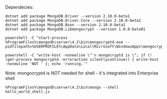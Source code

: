 Dependecies:
```batch
dotnet add package MongoDB.Driver --version 2.10.0-beta1
dotnet add package MongoDB.Driver.Core --version 2.10.0-beta1
dotnet add package MongoDB.Bson --version 2.10.0-beta1
dotnet add package MongoDB.Libmongocrypt --version 1.0.0-beta01

powershell -C "start-process %ProgramFiles%\mongodb\server\4.2\bin\mongocryptd.exe --pidfilepath=%USERPROFILE%\AppData\Local\Microsoft\WindowsApps\mongocryptd.pid"

powershell -C "write-host -nonewline \"`n mongocryptd is \"; if (!(get-process mongocryptd -erroraction silentlycontinue)) { write-host -nonewline 'NOT ' }; echo 'running.'"
```

Note: mongocryptd is *NOT* needed for shell - it's integrated into Enterprise shell

```
%ProgramFiles%\mongodb\server\4.2\bin\mongo --shell hello_world_shell.js

```
